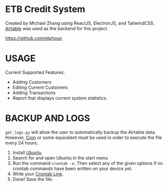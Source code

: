 # ETB Credit System
Created by Michael Zhang using ReactJS, ElectronJS, and TailwindCSS. [Airtable](https://airtable.com/) was used as the backend for this project.

https://github.com/elphoun

# USAGE
Current Supported Features:
- Adding Customers
- Editing Current Customers
- Adding Transactions
- Report that displays current system statistics.

# BACKUP AND LOGS
`get_logs.py` will allow the user to automatically backup the Airtable data. However, [Cron](https://en.wikipedia.org/wiki/Cron) or some equivalent must be used in order to execute the file every 24 hours. 

1. Install [Ubuntu](https://ubuntu.com/)
2. Search for and open Ubuntu in the start menu
3. Run the command `crontab -e`. Then select any of the given options if no crontab commands have been written on your device yet. 
4. Write your [Crontab Line](https://help.ubuntu.com/community/CronHowto).
5. Done! Save the file.
